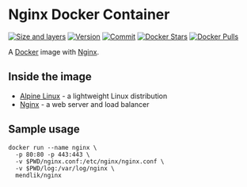 # Nginx Docker Container

[![Size and layers](https://images.microbadger.com/badges/image/mendlik/nginx.svg)](https://microbadger.com/images/mendlik/nginx)
[![Version](https://images.microbadger.com/badges/version/mendlik/nginx.svg)](https://microbadger.com/images/mendlik/nginx)
[![Commit](https://images.microbadger.com/badges/commit/mendlik/nginx.svg)](https://microbadger.com/images/mendlik/nginx)
[![Docker Stars](https://img.shields.io/docker/stars/mendlik/nginx.svg?style=flat)](https://hub.docker.com/r/mendlik/nginx/)
[![Docker Pulls](https://img.shields.io/docker/pulls/mendlik/nginx.svg?style=flat)](https://hub.docker.com/r/mendlik/nginx/)

A [Docker](docker) image with [Nginx](nginx).

## Inside the image

- [Alpine Linux][alpinelinux] - a lightweight Linux distribution
- [Nginx][nginx] - a web server and load balancer

## Sample usage

```
docker run --name nginx \
  -p 80:80 -p 443:443 \
  -v $PWD/nginx.conf:/etc/nginx/nginx.conf \
  -v $PWD/log:/var/log/nginx \
  mendlik/nginx
```

[alpinelinux]: https://www.alpinelinux.org/
[apache]: https://httpd.apache.org/
[docker]: https://www.docker.com/
[nginx]: https://www.nginx.com/
